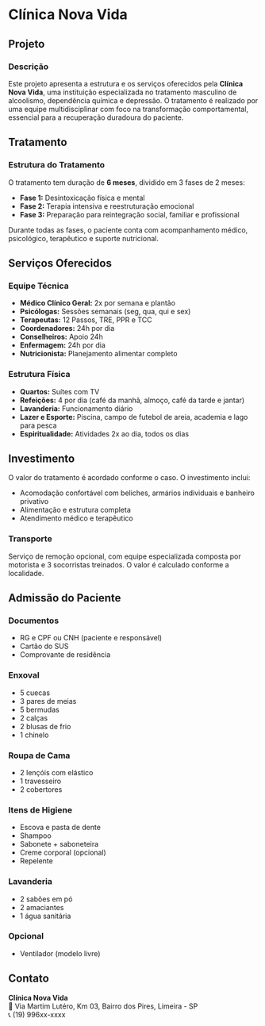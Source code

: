 # Clínica Nova Vida

## Projeto

### Descrição
Este projeto apresenta a estrutura e os serviços oferecidos pela **Clínica Nova Vida**, uma instituição especializada no tratamento masculino de alcoolismo, dependência química e depressão. O tratamento é realizado por uma equipe multidisciplinar com foco na transformação comportamental, essencial para a recuperação duradoura do paciente.

## Tratamento

### Estrutura do Tratamento
O tratamento tem duração de **6 meses**, dividido em 3 fases de 2 meses:

- **Fase 1:** Desintoxicação física e mental
- **Fase 2:** Terapia intensiva e reestruturação emocional
- **Fase 3:** Preparação para reintegração social, familiar e profissional

Durante todas as fases, o paciente conta com acompanhamento médico, psicológico, terapêutico e suporte nutricional.

## Serviços Oferecidos

### Equipe Técnica
- **Médico Clínico Geral:** 2x por semana e plantão
- **Psicólogas:** Sessões semanais (seg, qua, qui e sex)
- **Terapeutas:** 12 Passos, TRE, PPR e TCC
- **Coordenadores:** 24h por dia
- **Conselheiros:** Apoio 24h
- **Enfermagem:** 24h por dia
- **Nutricionista:** Planejamento alimentar completo

### Estrutura Física
- **Quartos:** Suítes com TV
- **Refeições:** 4 por dia (café da manhã, almoço, café da tarde e jantar)
- **Lavanderia:** Funcionamento diário
- **Lazer e Esporte:** Piscina, campo de futebol de areia, academia e lago para pesca
- **Espiritualidade:** Atividades 2x ao dia, todos os dias

## Investimento

O valor do tratamento é acordado conforme o caso. O investimento inclui:

- Acomodação confortável com beliches, armários individuais e banheiro privativo
- Alimentação e estrutura completa
- Atendimento médico e terapêutico

### Transporte
Serviço de remoção opcional, com equipe especializada composta por motorista e 3 socorristas treinados. O valor é calculado conforme a localidade.

## Admissão do Paciente

### Documentos
- RG e CPF ou CNH (paciente e responsável)
- Cartão do SUS
- Comprovante de residência

### Enxoval
- 5 cuecas
- 3 pares de meias
- 5 bermudas
- 2 calças
- 2 blusas de frio
- 1 chinelo

### Roupa de Cama
- 2 lençóis com elástico
- 1 travesseiro
- 2 cobertores

### Itens de Higiene
- Escova e pasta de dente
- Shampoo
- Sabonete + saboneteira
- Creme corporal (opcional)
- Repelente

### Lavanderia
- 2 sabões em pó
- 2 amaciantes
- 1 água sanitária

### Opcional
- Ventilador (modelo livre)

## Contato

**Clínica Nova Vida**  
📍 Via Martim Lutéro, Km 03, Bairro dos Pires, Limeira - SP  
📞 (19) 996xx-xxxx  
